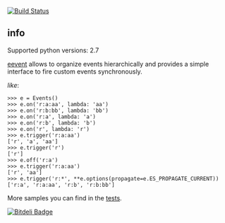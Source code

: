 [![Build Status](https://travis-ci.org/miphreal/eevent.png?branch=master)](https://travis-ci.org/miphreal/eevent)

## info

Supported python versions: 2.7

[eevent](https://github.com/miphreal/eevent/tree/master/eevent) allows to organize events hierarchically and provides a simple interface to fire custom events synchronously.

*like*:
  ```
  >>> e = Events()
  >>> e.on('r:a:aa', lambda: 'aa')
  >>> e.on('r:b:bb', lambda: 'bb')
  >>> e.on('r:a', lambda: 'a')
  >>> e.on('r:b', lambda: 'b')
  >>> e.on('r', lambda: 'r')
  >>> e.trigger('r:a:aa')
  ['r', 'a', 'aa']
  >>> e.trigger('r')
  ['r']
  >>> e.off('r:a')
  >>> e.trigger('r:a:aa')
  ['r', 'aa']
  >>> e.trigger('r:*', **e.options(propagate=e.ES_PROPAGATE_CURRENT))
  ['r:a', 'r:a:aa', 'r:b', 'r:b:bb']
  ```

More samples you can find in the [tests](https://github.com/miphreal/eevent/tree/master/tests).


[![Bitdeli Badge](https://d2weczhvl823v0.cloudfront.net/miphreal/eevent/trend.png)](https://bitdeli.com/free "Bitdeli Badge")

